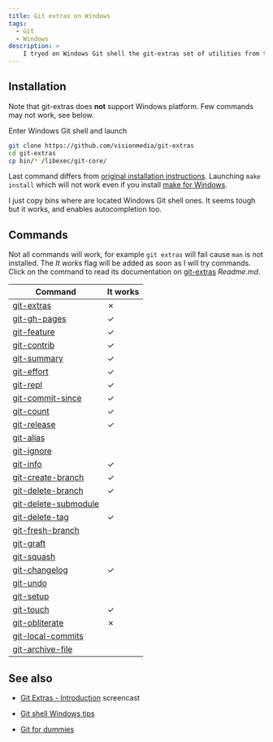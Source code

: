 ```yaml
---
title: Git extras on Windows
tags:
  - Git
  - Windows
description: >
    I tryed on Windows Git shell the git-extras set of utilities from the prolific visionmedia (a.k.a. TJ Holowaychuk).
---
```


## Installation

<div class="alert alert-warning">Note that git-extras does <strong>not</strong> support Windows platform. Few commands may not work, see below.</div>

Enter Windows Git shell and launch

```bash
git clone https://github.com/visionmedia/git-extras
cd git-extras
cp bin/* /libexec/git-core/
```

Last command differs from [original installation instructions](https://github.com/tj/git-extras/wiki/Commands#installation). Launching `make install` which will not work even if you install [make for Windows][4]. 

I just copy bins where are located Windows Git shell ones. It seems tough but it works, and enables autocompletion too.

## Commands

Not all commands will work, for example `git extras` will fail cause `man` is not installed.
The *It works* flag will be added as soon as I will try commands.
Click on the command to read its documentation on [git-extras][3] *Readme.md*.

| Command                                                                                        | It works |
|------------------------------------------------------------------------------------------------|----------|
|[git-extras](https://github.com/tj/git-extras/wiki/Commands#git-extras-1)                            |✗|
|[git-gh-pages](https://github.com/tj/git-extras/wiki/Commands#git-gh-pages)                          |✓|    
|[git-feature](https://github.com/tj/git-extras/wiki/Commands#git-featurerefactorbug-finish-name)     |✓|
|[git-contrib](https://github.com/tj/git-extras/wiki/Commands#git-contrib-author)                     |✓|
|[git-summary](https://github.com/tj/git-extras/wiki/Commands#git-summary)                            |✓|
|[git-effort](https://github.com/tj/git-extras/wiki/Commands#git-effort-file-)                        |✓|
|[git-repl](https://github.com/tj/git-extras/wiki/Commands#git-repl)                                  |✓|
|[git-commit-since](https://github.com/tj/git-extras/wiki/Commands#git-commits-since-date)            |✓|
|[git-count](https://github.com/tj/git-extras/wiki/Commands#git-count)                                |✓|
|[git-release](https://github.com/tj/git-extras/wiki/Commands#git-release)                            |✓|
|[git-alias](https://github.com/tj/git-extras/wiki/Commands#git-alias)                                | |
|[git-ignore](https://github.com/tj/git-extras/wiki/Commands#git-ignore-pattern)                      | |
|[git-info](https://github.com/tj/git-extras/wiki/Commands#git-info)                                  |✓|
|[git-create-branch](https://github.com/tj/git-extras/wiki/Commands#git-create-branch-name)           |✓|
|[git-delete-branch](https://github.com/tj/git-extras/wiki/Commands#git-delete-branch-name)           |✓|
|[git-delete-submodule](https://github.com/tj/git-extras/wiki/Commands#git-delete-submodule-name)     | |
|[git-delete-tag](https://github.com/tj/git-extras/wiki/Commands#git-delete-tag-name)                 |✓|
|[git-fresh-branch](https://github.com/tj/git-extras/wiki/Commands#git-fresh-branch-name)             | |
|[git-graft](https://github.com/tj/git-extras/wiki/Commands#git-graft-src-branch-dest-branch)         | |
|[git-squash](https://github.com/tj/git-extras/wiki/Commands#git-squash-src-branch-msg)               | |
|[git-changelog](https://github.com/tj/git-extras/wiki/Commands#git-changelog)                        |✓|
|[git-undo](https://github.com/tj/git-extras/wiki/Commands#git-undo)                                  | |
|[git-setup](https://github.com/tj/git-extras/wiki/Commands#git-setup-dir)                            | |
|[git-touch](https://github.com/tj/git-extras/wiki/Commands#git-touch-filename)                       |✓|
|[git-obliterate](https://github.com/tj/git-extras/wiki/Commands#git-obliterate-filename)             |✗|
|[git-local-commits](https://github.com/tj/git-extras/wiki/Commands#git-local-commits)                | |
|[git-archive-file](https://github.com/tj/git-extras/wiki/Commands#git-archive-file)                  | |


## See also

* [Git Extras - Introduction](http://vimeo.com/45506445) screencast
* [Git shell Windows tips](http://g14n.info/2014/02/git-shell-windows-tips)
* [Git for dummies](http://g14n.info/2014/01/git-for-dummies)

  [3]: https://github.com/tj/git-extras
  [4]: http://gnuwin32.sourceforge.net/packages/make.htm

